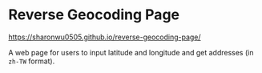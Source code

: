 # Reverse Geocoding Page

https://sharonwu0505.github.io/reverse-geocoding-page/

A web page for users to input latitude and longitude and get addresses (in `zh-TW` format).
